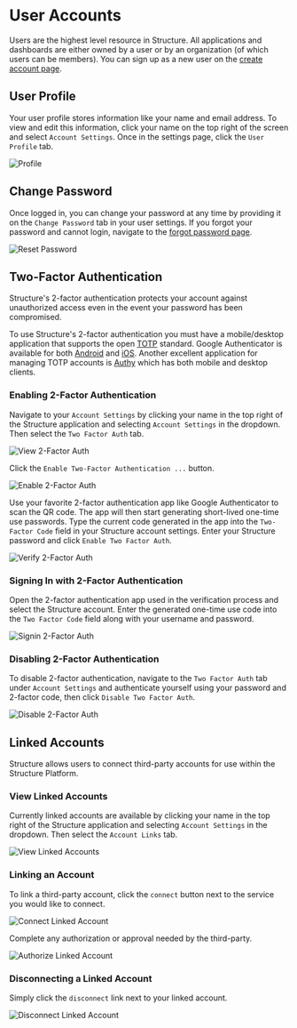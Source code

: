 # User Accounts

Users are the highest level resource in Structure. All applications and dashboards are either owned by a user or by an organization (of which users can be members). You can sign up as a new user on the <a href="https://accounts.getstructure.io/create-account" target="_blank">create account page</a>.

## User Profile

Your user profile stores information like your name and email address. To view and edit this information, click your name on the top right of the screen and select `Account Settings`. Once in the settings page, click the `User Profile` tab.

![Profile](/images/user-accounts/profile.png "Profile")

## Change Password

Once logged in, you can change your password at any time by providing it on the `Change Password` tab in your user settings. If you forgot your password and cannot login, navigate to the <a href="https://accounts.getstructure.io/forgot-password" target="_blank">forgot password page</a>.

![Reset Password](/images/user-accounts/reset-password.png "Reset Password")

## Two-Factor Authentication

Structure's 2-factor authentication protects your account against unauthorized access even in the event your password has been compromised.

To use Structure's 2-factor authentication you must have a mobile/desktop application that supports the open [TOTP](http://tools.ietf.org/html/rfc6238) standard. Google Authenticator is available for both [Android](https://play.google.com/store/apps/details?id=com.google.android.apps.authenticator2 "Google Authenticator - Android") and [iOS](https://itunes.apple.com/us/app/google-authenticator/id388497605?mt=8 "Google Authenticator - iOS"). Another excellent application for managing TOTP accounts is [Authy](https://www.authy.com/app/) which has both mobile and desktop clients.

### Enabling 2-Factor Authentication

Navigate to your `Account Settings` by clicking your name in the top right of the Structure application and selecting `Account Settings` in the dropdown. Then select the `Two Factor Auth` tab.

![View 2-Factor Auth](/images/user-accounts/view-2fa.png "View 2-Factor Auth")

Click the `Enable Two-Factor Authentication ...` button.

![Enable 2-Factor Auth](/images/user-accounts/enable-2fa.png "Enable 2-Factor Auth")

Use your favorite 2-factor authentication app like Google Authenticator to scan the QR code. The app will then start generating short-lived one-time use passwords. Type the current code generated in the app into the `Two-Factor Code` field in your Structure account settings. Enter your Structure password and click `Enable Two Factor Auth`.

![Verify 2-Factor Auth](/images/user-accounts/verify-2fa.png "Verify 2-Factor Auth")

### Signing In with 2-Factor Authentication

Open the 2-factor authentication app used in the verification process and select the Structure account. Enter the generated one-time use code into the `Two Factor Code` field along with your username and password.

![Signin 2-Factor Auth](/images/user-accounts/signin-2fa.png "Signin 2-Factor Auth")

### Disabling 2-Factor Authentication

To disable 2-factor authentication, navigate to the `Two Factor Auth` tab under `Account Settings` and authenticate yourself using your password and 2-factor code, then click `Disable Two Factor Auth`.

![Disable 2-Factor Auth](/images/user-accounts/disable-2fa.png "Disable 2-Factor Auth")

## Linked Accounts

Structure allows users to connect third-party accounts for use within the Structure Platform.

### View Linked Accounts

Currently linked accounts are available by clicking your name in the top right of the Structure application and selecting `Account Settings` in the dropdown. Then select the `Account Links` tab.

![View Linked Accounts](/images/user-accounts/view-linked-accounts.png "View Linked Accounts")

### Linking an Account

To link a third-party account, click the `connect` button next to the service you would like to connect.

![Connect Linked Account](/images/user-accounts/connect-linked-accounts.png "Connect Linked Account")

Complete any authorization or approval needed by the third-party.

![Authorize Linked Account](/images/user-accounts/authorize-linked-accounts.png "Authorize Linked Account")

### Disconnecting a Linked Account

Simply click the `disconnect` link next to your linked account.

![Disconnect Linked Account](/images/user-accounts/disconnect-linked-accounts.png "Disconnect Linked Account")
